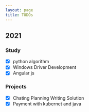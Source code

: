 ```yaml
---
layout: page
title: TODOs
---
```


## 2021

### Study
- [x] python algorithm
- [x] Windows Driver Development
- [x] Angular js

### Projects
- [x] Chating Planning Writing Solution
- [x] Payment with kubernet and java
